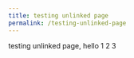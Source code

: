 ```yaml
---
title: testing unlinked page
permalink: /testing-unlinked-page
---
```

testing unlinked page, hello 1 2 3 